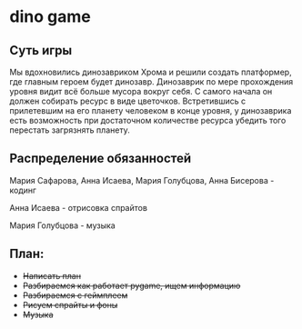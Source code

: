 # dino game

## Суть игры

Мы вдохновились динозавриком Хрома и решили создать платформер, где главным героем будет динозавр. 
Динозаврик по мере прохождения уровня видит всё больше мусора вокруг себя. С самого начала он должен собирать ресурс в виде цветочков. Встретившись с прилетевшим на его планету человеком в конце уровня, у динозаврика есть возможность при достаточном количестве ресурса убедить того перестать загрязнять планету.

## Распределение обязанностей

Мария Сафарова, Анна Исаева, Мария Голубцова, Анна Бисерова - кодинг

Анна Исаева - отрисовка спрайтов

Мария Голубцова - музыка

## План:
* ~~Написать план~~
* ~~Разбираемся как работает pygame, ищем информацию~~
* ~~Разбираемся с геймплеем~~
* ~~Рисуем спрайты и фоны~~
* ~~Музыка~~
